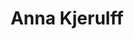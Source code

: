 ---
order: 10
title: Anna Kjerulff
description: Facility manager
consulent: false
meta-title: Anna Kjerulff - Mød medarbejderne hos CCC her
on-om-os: true
email: ak@copenhagencoaching.dk
linkedin: https://www.linkedin.com/in/anna-k-52799a106/
data-id: ''
image: /images/about/employees/anna-big-white.png
portrait-image: "/images/about/employees/anna-big-white.png"
small-portrait-image: "/images/about/employees/anna-small-green.png"
grey-portrait: "/images/about/employees/anna-big-white.png"
---